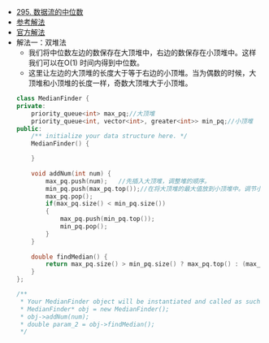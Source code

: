 - [295. 数据流的中位数](https://leetcode-cn.com/problems/find-median-from-data-stream/)
- [参考解法](https://www.cnblogs.com/grandyang/p/4896673.html)
- [官方解法](https://leetcode-cn.com/problems/find-median-from-data-stream/solution/shu-ju-liu-de-zhong-wei-shu-by-leetcode/)
- 解法一：双堆法
    + 我们将中位数左边的数保存在大顶堆中，右边的数保存在小顶堆中。这样我们可以在O(1) 时间内得到中位数。
    + 这里让左边的大顶堆的长度大于等于右边的小顶堆。当为偶数的时候，大顶堆和小顶堆的长度一样，奇数大顶堆大于小顶堆。
    ```C++
    class MedianFinder {
    private:
        priority_queue<int> max_pq;//大顶堆
        priority_queue<int, vector<int>, greater<int>> min_pq;//小顶堆
    public:
        /** initialize your data structure here. */
        MedianFinder() {

        }
        
        void addNum(int num) {
            max_pq.push(num);   //先插入大顶堆，调整堆的顺序。
            min_pq.push(max_pq.top());//在将大顶堆的最大值放到小顶堆中。调节小顶堆。
            max_pq.pop();
            if(max_pq.size() < min_pq.size())
            {
                max_pq.push(min_pq.top());
                min_pq.pop();
            }
        }
        
        double findMedian() {
            return max_pq.size() > min_pq.size() ? max_pq.top() : (max_pq.top() + min_pq.top()) / 2.0;
        }
    };

    /**
     * Your MedianFinder object will be instantiated and called as such:
     * MedianFinder* obj = new MedianFinder();
     * obj->addNum(num);
     * double param_2 = obj->findMedian();
     */
    ```